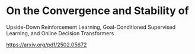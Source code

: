 # On the Convergence and Stability of
Upside-Down Reinforcement Learning,
Goal-Conditioned Supervised Learning,
and Online Decision Transformers

https://arxiv.org/pdf/2502.05672
